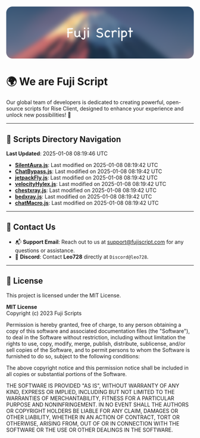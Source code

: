 ![Banner](.github/b.webp)

# 🌍 **We are Fuji Script**

Our global team of developers is dedicated to creating powerful, open-source scripts for Rise Client, designed to enhance your experience and unlock new possibilities! 🌟

---
<!-- SCRIPTS_NAVIGATION_START -->
## 📂 **Scripts Directory Navigation**

**Last Updated**: 2025-01-08 08:19:46 UTC

- **[SilentAura.js](scripts/SilentAura.js)**: Last modified on 2025-01-08 08:19:42 UTC
- **[ChatBypass.js](scripts/ChatBypass.js)**: Last modified on 2025-01-08 08:19:42 UTC
- **[jetpackFly.js](scripts/jetpackFly.js)**: Last modified on 2025-01-08 08:19:42 UTC
- **[velocityHylex.js](scripts/velocityHylex.js)**: Last modified on 2025-01-08 08:19:42 UTC
- **[chestxray.js](scripts/chestxray.js)**: Last modified on 2025-01-08 08:19:42 UTC
- **[bedxray.js](scripts/bedxray.js)**: Last modified on 2025-01-08 08:19:42 UTC
- **[chatMacro.js](scripts/chatMacro.js)**: Last modified on 2025-01-08 08:19:42 UTC

<!-- SCRIPTS_NAVIGATION_END -->

---

## 💬 **Contact Us**  
- 📬 **Support Email**: Reach out to us at [support@fujiscript.com](mailto:support@fujiscript.com) for any questions or assistance.  
- 💬 **Discord**: Contact **Leo728** directly at `Discord@leo728`.

---

## 📜 **License**

This project is licensed under the MIT License.  

**MIT License**  
Copyright (c) 2023 Fuji Scripts  

Permission is hereby granted, free of charge, to any person obtaining a copy of this software and associated documentation files (the "Software"), to deal in the Software without restriction, including without limitation the rights to use, copy, modify, merge, publish, distribute, sublicense, and/or sell copies of the Software, and to permit persons to whom the Software is furnished to do so, subject to the following conditions:  

The above copyright notice and this permission notice shall be included in all copies or substantial portions of the Software.  

THE SOFTWARE IS PROVIDED "AS IS", WITHOUT WARRANTY OF ANY KIND, EXPRESS OR IMPLIED, INCLUDING BUT NOT LIMITED TO THE WARRANTIES OF MERCHANTABILITY, FITNESS FOR A PARTICULAR PURPOSE AND NONINFRINGEMENT. IN NO EVENT SHALL THE AUTHORS OR COPYRIGHT HOLDERS BE LIABLE FOR ANY CLAIM, DAMAGES OR OTHER LIABILITY, WHETHER IN AN ACTION OF CONTRACT, TORT OR OTHERWISE, ARISING FROM, OUT OF OR IN CONNECTION WITH THE SOFTWARE OR THE USE OR OTHER DEALINGS IN THE SOFTWARE.  
